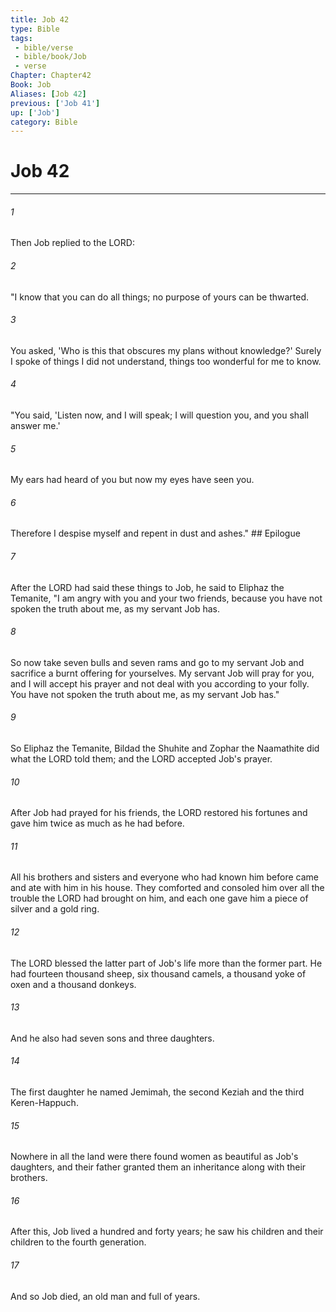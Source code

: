 ```yaml
---
title: Job 42
type: Bible
tags:
 - bible/verse
 - bible/book/Job
 - verse
Chapter: Chapter42
Book: Job
Aliases: [Job 42]
previous: ['Job 41']
up: ['Job']
category: Bible
---
```

# Job 42

***


###### 1 
Then Job replied to the LORD: 

###### 2 
"I know that you can do all things; no purpose of yours can be thwarted. 

###### 3 
You asked, 'Who is this that obscures my plans without knowledge?' Surely I spoke of things I did not understand, things too wonderful for me to know. 

###### 4 
"You said, 'Listen now, and I will speak; I will question you, and you shall answer me.' 

###### 5 
My ears had heard of you but now my eyes have seen you. 

###### 6 
Therefore I despise myself and repent in dust and ashes." ## Epilogue 

###### 7 
After the LORD had said these things to Job, he said to Eliphaz the Temanite, "I am angry with you and your two friends, because you have not spoken the truth about me, as my servant Job has. 

###### 8 
So now take seven bulls and seven rams and go to my servant Job and sacrifice a burnt offering for yourselves. My servant Job will pray for you, and I will accept his prayer and not deal with you according to your folly. You have not spoken the truth about me, as my servant Job has." 

###### 9 
So Eliphaz the Temanite, Bildad the Shuhite and Zophar the Naamathite did what the LORD told them; and the LORD accepted Job's prayer. 

###### 10 
After Job had prayed for his friends, the LORD restored his fortunes and gave him twice as much as he had before. 

###### 11 
All his brothers and sisters and everyone who had known him before came and ate with him in his house. They comforted and consoled him over all the trouble the LORD had brought on him, and each one gave him a piece of silver and a gold ring. 

###### 12 
The LORD blessed the latter part of Job's life more than the former part. He had fourteen thousand sheep, six thousand camels, a thousand yoke of oxen and a thousand donkeys. 

###### 13 
And he also had seven sons and three daughters. 

###### 14 
The first daughter he named Jemimah, the second Keziah and the third Keren-Happuch. 

###### 15 
Nowhere in all the land were there found women as beautiful as Job's daughters, and their father granted them an inheritance along with their brothers. 

###### 16 
After this, Job lived a hundred and forty years; he saw his children and their children to the fourth generation. 

###### 17 
And so Job died, an old man and full of years. 
